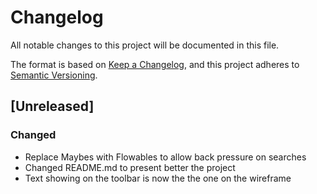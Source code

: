 # Changelog
All notable changes to this project will be documented in this file.

The format is based on [Keep a Changelog](https://keepachangelog.com/en/1.0.0/),
and this project adheres to [Semantic Versioning](https://semver.org/spec/v2.0.0.html).

## [Unreleased]
### Changed
- Replace Maybes with Flowables to allow back pressure on searches
- Changed README.md to present better the project
- Text showing on the toolbar is now the the one on the wireframe